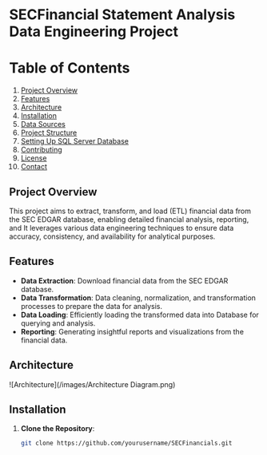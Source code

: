 # SECFinancial Statement Analysis Data Engineering Project


# Table of Contents
1. [Project Overview](#project-overview)
2. [Features](#features)
3. [Architecture](images/Architecture_Diagram.drawio.png)
4. [Installation](#installation)
5. [Data Sources](#data-sources)
6. [Project Structure](#project-structure)
7. [Setting Up SQL Server Database](#setting-up-sql-server-database)
8. [Contributing](#contributing)
9. [License](#license)
10. [Contact](#contact)

## Project Overview
This project aims to extract, transform, and load (ETL) financial data from the SEC EDGAR database, enabling detailed financial analysis, reporting, and  It leverages various data engineering techniques to ensure data accuracy, consistency, and availability for analytical purposes.

## Features
- **Data Extraction**: Download financial data from the SEC EDGAR database.
- **Data Transformation**: Data cleaning, normalization, and transformation processes to prepare the data for analysis.
- **Data Loading**: Efficiently loading the transformed data into Database for querying and analysis.
- **Reporting**: Generating insightful reports and visualizations from the financial data.
## Architecture
![Architecture](/images/Architecture Diagram.png)

## Installation
1. **Clone the Repository**:
   ```bash
   git clone https://github.com/yourusername/SECFinancials.git

